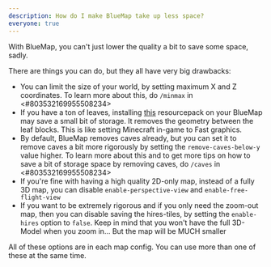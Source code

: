 ```yaml
---
description: How do I make BlueMap take up less space?
everyone: true
---
```


With BlueMap, you can't just lower the quality a bit to save some space, sadly.

There are things you can do, but they all have very big drawbacks:
- You can limit the size of your world, by setting maximum X and Z coordinates. To learn more about this, do `/minmax` in <#803532169955508234>
- If you have a ton of leaves, installing [this](<https://modrinth.com/resourcepack/bluemap-nttl>) resourcepack on your BlueMap may save a small bit of storage. It removes the geometry between the leaf blocks. This is like setting Minecraft in-game to Fast graphics.
- By default, BlueMap removes caves already, but you can set it to remove caves a bit more rigorously by setting the `remove-caves-below-y` value higher. To learn more about this and to get more tips on how to save a bit of storage space by removing caves, do `/caves` in <#803532169955508234>
- If you're fine with having a high quality 2D-only map, instead of a fully 3D map, you can disable `enable-perspective-view` and `enable-free-flight-view`
- If you want to be extremely rigorous and if you only need the zoom-out map, then you can disable saving the hires-tiles, by setting the `enable-hires` option to `false`. Keep in mind that you won't have the full 3D-Model when you zoom in... But the map will be MUCH smaller

All of these options are in each map config.
You can use more than one of these at the same time.
